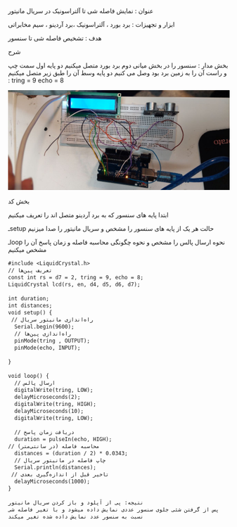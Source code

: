 عنوان : نمایش فاصله شی تا آلتراسونیک در سریال مانیتور

ابزار و تجهیزات : برد بورد ، آلتراسونیک ،برد آردینو ، سیم مخابراتی

هدف : تشخیص فاصله شی تا سنسور

شرح

بخش مدار :
سنسور را در بخش میانی دوم برد بورد متصل میکنیم 
دو پایه اول سمت چپ و راست آن را به زمین برد بود وصل می کنیم
دو پایه وسط آن را طبق زیر متصل میکنیم :
 tring = 9
echo = 8

![code](./photo_2024-11-03_03-17-48.jpg)


بخش کد

ابتدا پایه های سنسور که به برد آردینو متصل اند را تعریف میکنیم

ـsetup
 حالت هر یک از پایه های سنسور را مشخص و سریال مانیتور را صدا میزنیم

ـloop
نحوه ارسال پالس را مشخص و نحوه چگونگی محاسبه فاصله و زمان پاسخ آن را مشخص میکنیم

```ccp
#include <LiquidCrystal.h>
// تعریف پین‌ها
const int rs = d7 = 2, tring = 9, echo = 8;
LiquidCrystal lcd(rs, en, d4, d5, d6, d7);

int duration;
int distances;
void setup() {
 // راه‌اندازی مانیتور سریال
  Serial.begin(9600);
  // راه‌اندازی پین‌ها
  pinMode(tring , OUTPUT);
  pinMode(echo, INPUT);

}

void loop() {
  // ارسال پالس
  digitalWrite(tring, LOW);
  delayMicroseconds(2);
  digitalWrite(tring, HIGH);
  delayMicroseconds(10);
  digitalWrite(tring, LOW);

  // دریافت زمان پاسخ
  duration = pulseIn(echo, HIGH);
// محاسبه فاصله (در سانتی‌متر)
  distances = (duration / 2) * 0.0343;
  // چاپ فاصله در مانیتور سریال
  Serial.println(distances);
 // تاخیر قبل از اندازه‌گیری بعدی
  delayMicroseconds(1000);
}

نتیجه: پی از آپلود و باز کردن سریال مانیتور
پس از گرفتن شئی جلوی سنسور عددی نمایش داده میشود و با تغیر فاصله شی نسبت به سنسور عدد نمایش داده شده تغیر میکند